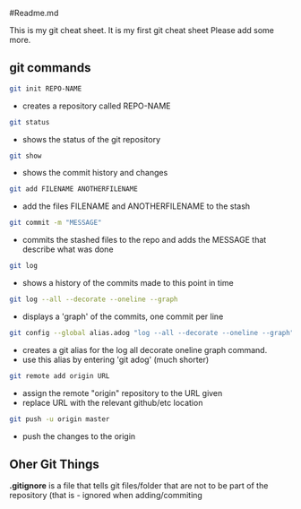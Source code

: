 #Readme.md

This is my git cheat sheet. It is my first git cheat sheet
Please add some more.

## git commands

```bash
git init REPO-NAME
```
- creates a repository called REPO-NAME

```bash
git status
```
- shows the status of the git repository

```bash
git show
```
- shows the commit history and changes

```bash
git add FILENAME ANOTHERFILENAME
```
- add the files FILENAME and ANOTHERFILENAME to the stash

```bash
git commit -m "MESSAGE"
```
- commits the stashed files to the repo and adds 
the MESSAGE that describe what was done

```bash
git log
```
- shows a history of the commits made to this point in time

```bash
git log --all --decorate --oneline --graph
```
- displays a 'graph' of the commits, one commit per line

```bash
git config --global alias.adog "log --all --decorate --oneline --graph"
```
- creates a git alias for the log all decorate oneline graph command.
- use this alias by entering 'git adog' (much shorter)

```bash
git remote add origin URL
```
- assign the remote "origin" repository to the URL given
- replace URL with the relevant github/etc location

```bash
git push -u origin master
```
- push the changes to the origin

## Oher Git Things

**.gitignore** is a file that tells git files/folder that are
not to be part of the repository (that is - ignored when
adding/commiting


